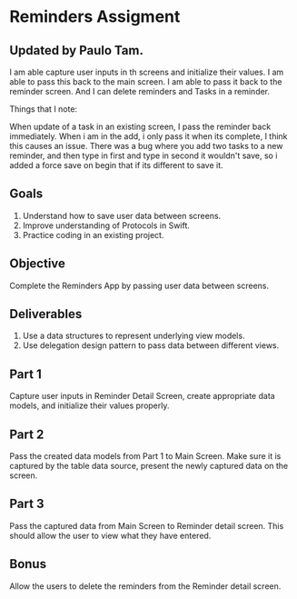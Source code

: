 # Reminders Assigment

## Updated by Paulo Tam.

I am able capture user inputs in th screens and initialize their values.
I am able to pass this back to the main screen.
I am able to pass it back to the reminder screen.
And I can delete reminders and Tasks in a reminder.

Things that I note:

When update of a task in an existing screen, I pass the reminder back immediately.
When i am in the add, i only pass it when its complete, I think this causes an issue.
There was a bug where you add two tasks to a new reminder, and then type in first and
type in second it wouldn't save, so i added a force save on begin that if its different
to save it.

## Goals

1. Understand how to save user data between screens.
2. Improve understanding of Protocols in Swift.
3. Practice coding in an existing project.

## Objective

Complete the Reminders App by passing user data between screens.

## Deliverables

1. Use a data structures to represent underlying view models.
2. Use delegation design pattern to pass data between different views.

## Part 1
Capture user inputs in Reminder Detail Screen, create appropriate data models, and initialize their values properly.

## Part 2
Pass the created data models from Part 1 to Main Screen. Make sure it is captured by the table data source, present the newly captured data on the screen.

## Part 3
Pass the captured data from Main Screen to Reminder detail screen. This should allow the user to view what they have entered.

## Bonus
Allow the users to delete the reminders from the Reminder detail screen.